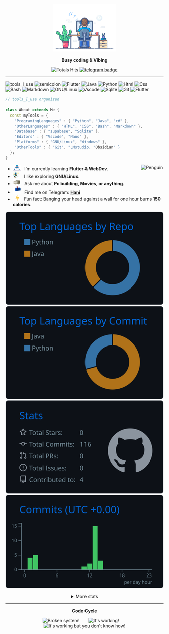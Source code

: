 <div align="center" width="50">


<img src="https://github.com/Hany-hazem/hany-hazem/blob/main/images/dev-working_rounded.gif?raw=true" href="https://github.com/Hany-hazem" alt="Workspace"  width="40%"/>


<p><strong>  Busy coding & Vibing   </strong></p>


![Totals Hits](https://komarev.com/ghpvc/?username=hany-hazem&style=flat&color=orange&label=PROFILE+VIEWS)
[![telegram badge](https://img.shields.io/badge/Hany-grey?style=flat&logo=telegram)](https://t.me/hanyhazem0) <br>
</div>

<hr></hr>

![tools_I_use](https://img.shields.io/badge/-%F0%9F%9A%80%20Tools%20I%20use-orange)
![semicolon](https://img.shields.io/badge/-%3A-orange)
![Flutter](https://img.shields.io/badge/Flutter-%2302569B.svg?style=flat&logo=Flutter&logoColor=white)
![Java](https://img.shields.io/badge/Java-ED8B00?style=flat&logo=java&logoColor=white)
![Python](https://img.shields.io/badge/Python-FFD43B?style=flat&logo=python&logoColor=darkgreen)
![Html](https://img.shields.io/badge/HTML5-E34F26?style=flat&logo=html5&logoColor=white)
![Css](https://img.shields.io/badge/CSS3-1572B6?style=flat&logo=css3&logoColor=white)
![Bash](https://img.shields.io/badge/GNU%20Bash-4EAA25?style=flat&logo=GNU%20Bash&logoColor=white)
![Markdown](https://img.shields.io/badge/Markdown-000000?style=flat&logo=markdown&logoColor=white)
![GNU/Linux](https://img.shields.io/badge/Linux-FCC624?style=flat&logo=linux&logoColor=black)
![Vscode](https://img.shields.io/badge/Visual_Studio_Code-0078D4?style=flat&logo=visual%20studio%20code&logoColor=white)
![Sqlite](https://img.shields.io/badge/SQLite-07405E?style=flat&logo=sqlite&logoColor=white)
![Git](https://img.shields.io/badge/GIT-E44C30?style=flat&logo=git&logoColor=white)
![Flutter](https://img.shields.io/badge/Flutter-02569B?style=flat&logo=flutter&logoColor=white)

```dart
// tools_I_use organized

class About extends Me { 
  const myTools = {  
    "ProgramingLanguages" : { "Python", "Java", "c#" },
    "OtherLanguages" : { "HTML", "CSS", "Bash", "Markdown" },
    "Database" : { "supabase", "Sqlite" },
    "Editors" : { "Vscode", "Nano" },
    "Platforms" : { "GNU/Linux", "Windows" },
    "OtherTools" : { "Git", "LMstudio, "Obsidian" }
  };
}
```

-  <img alt="GIF" src="https://github.com/Hany-hazem/hany-hazem/blob/main/images/Developer.gif" width="25" /> &nbsp; I’m currently learning **Flutter & WebDev**. <img align="right" src="Hany-hazem/hany-hazem/blob/main/images/linux_rounded.gif" alt="Penguin" width="15%" /><br>
- <img src="https://github.com/Hany-hazem/hany-hazem/blob/main/images/Fitness%20Explore%20GIF%20by%20Pudgy%20Penguins.gif" width="20" />&nbsp;&nbsp;&nbsp; I like exploring **GNU/Linux**. <br>
- <img src="https://github.com/Hany-hazem/hany-hazem/blob/main/images/message.gif?raw=true" width="25" />&nbsp;&nbsp; Ask me about **Pc building, Movies, or anything**. <br>
- <img src="https://github.com/Hany-hazem/hany-hazem/blob/main/images/letterbox.gif?raw=true" width="25" /> &nbsp; Find me on Telegram: **[Hani](https://t.me/hanyhazem0)**<br>
- &nbsp;&nbsp;<img src="https://github.com/Hany-hazem/hany-hazem/blob/main/images/lightning.gif?raw=true" width="12" />&nbsp;&nbsp;&nbsp;&nbsp;Fun fact: Banging your head against a wall for one hour burns **150 calories**.<br>

<div align="center" >
<a  href="https://github.com/Hany-hazem">



[![](https://raw.githubusercontent.com/Hany-hazem/hany-hazem/main/profile-summary-card-output/github_dark/1-repos-per-language.svg)](https://github.com/vn7n24fzkq/github-profile-summary-cards) [![](https://raw.githubusercontent.com/Hany-hazem/hany-hazem/main/profile-summary-card-output/github_dark/2-most-commit-language.svg)](https://github.com/vn7n24fzkq/github-profile-summary-cards)
[![](https://raw.githubusercontent.com/Hany-hazem/hany-hazem/main/profile-summary-card-output/github_dark/3-stats.svg)](https://github.com/vn7n24fzkq/github-profile-summary-cards) [![](https://raw.githubusercontent.com/Hany-hazem/hany-hazem/main/profile-summary-card-output/github_dark/4-productive-time.svg)](https://github.com/vn7n24fzkq/github-profile-summary-cards)

</a>

<details>
  <summary>More stats</summary>
  
[![](https://raw.githubusercontent.com/Hany-hazem/hany-hazem/main/profile-summary-card-output/github_dark/0-profile-details.svg)](https://github.com/vn7n24fzkq/github-profile-summary-cards)

</details>
  
<hr></hr>

**Code Cycle**<br>

<img src="https://raw.githubusercontent.com/Tarikul-Islam-Anik/Animated-Fluent-Emojis/master/Emojis/Smilies/Face%20with%20Spiral%20Eyes.png" width="10%" alt="Broken system!"/>
&nbsp;&nbsp;&nbsp;&nbsp;&nbsp;
<img src="https://raw.githubusercontent.com/Tarikul-Islam-Anik/Animated-Fluent-Emojis/master/Emojis/Smilies/Relieved%20Face.png" width="10%" alt="It's working!"/>
&nbsp;&nbsp;&nbsp;&nbsp;&nbsp;
<img src="https://raw.githubusercontent.com/Tarikul-Islam-Anik/Animated-Fluent-Emojis/master/Emojis/Smilies/Astonished%20Face.png" width="10%" alt="It's working but you don't know how!"/><br>


<!--img src="https://github.com/Hany-hazem/hany-hazem/blob/main/images/this_page_is.gif?raw=true"  width="40%"/-->

</div>
